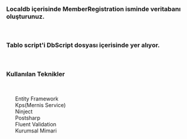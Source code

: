 <h3>Localdb içerisinde MemberRegistration isminde veritabanı oluşturunuz.</h3> <br>
<h3>Tablo script'i DbScript dosyası içerisinde yer alıyor.</h3><br>
<h3>Kullanılan Teknikler</h3><br>
<ul style="list-style-type:none;">
  <li> Entity Framework</li>
  <li> Kps(Mernis Service)</li>
  <li> Ninject</li>
  <li> Postsharp</li>
  <li> Fluent Validation</li>
  <li> Kurumsal Mimari</li>
</ul>
